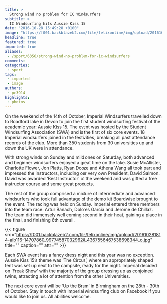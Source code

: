 ```yaml
---
title: >
  Strong wind no problem for IC Windsurfers
subtitle: >
  IC Windsurfing hits Aussie Kiss 15
date: "2016-10-28 15:49:28 +0100"
image: "https://f001.backblazeb2.com/file/felixonline/img/upload/201610281813-aib116-14627878_10153756983691577_1409556302_n.jpg"
headline: true
featured: true
imported: true
aliases:
 - /sport/6356/strong-wind-no-problem-for-ic-windsurfers
comments:
categories:
 - sport
tags:
 - imported
 - image
authors:
 - pc3914
highlights:
 - photos
---
```


On the weekend of the 14th of October, Imperial Windsurfers travelled down to Roadford lake in Devon to join the first student windsurfing festival of the academic year: Aussie Kiss 15. The event was hosted by the Student Windsurfing Association (SWA) and is the first of six core events. 18 Imperial windsurfers joined in the festivities, breaking all past attendance records of the club. More than 350 students from 30 universities up and down the UK were in attendance.

With strong winds on Sunday and mild ones on Saturday, both advanced and beginner windsurfers enjoyed a great time on the lake. Susie McAllister, Charlotte Flower, Jon Platts, Ryan Dooze and Athena Wang all took part and impressed the instructors, including our very own President, David Salmon. David was awarded ‘Best Instructor’ of the weekend and was gifted a free instructor course and some great products.

The rest of the group comprised a mixture of intermediate and advanced windsurfers who took full advantage of the demo kit Boardwise brought to the event. The racing was held on Sunday. Imperial entered three members into the team race: Artur Banach, Dolores Garcia and Jerome de Chillaz. The team did immensely well coming second in their heat, gaining a place in the final, and finishing 6th overall.

{{< figure src="https://f001.backblazeb2.com/file/felixonline/img/upload/201610281814-aib116-14707860_997745870329628_4367556467538698344_o.jpg" title="" caption="" attr="" >}}

Each SWA event has a fancy dress night and this year was no exception. Aussie Kiss 15’s theme was ‘The Circus’, where an appropriately shaped tent was set up next to the campsite, ready for the night. Imperial decided on ‘Freak Show’ with the majority of the group dressing up as conjoined twins, attracting a lot of attention from the other Universities.

The next core event will be ‘Up the Brum’ in Birmingham on the 28th - 30th of October. Stay in touch with Imperial windsurfing club on Facebook if you would like to join us. All abilities welcome.
